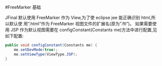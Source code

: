 #FreeMarker 基础

JFinal 默认使用 FreeMarker 作为 View,为了使 eclipse jee 能正确识别 html,所以默认使 用”.html”作为 FreeMarker 视图文件的扩展名(原为”.ftl”)。
如果需要使用 JSP 作为默认视图需要在 configConstant(Constants me)方法中进行配置,见 如下配置:

```java
public void configConstant(Constants me) {
    me.setDevMode(true);
    me.setViewType(ViewType.JSP);
}

```
